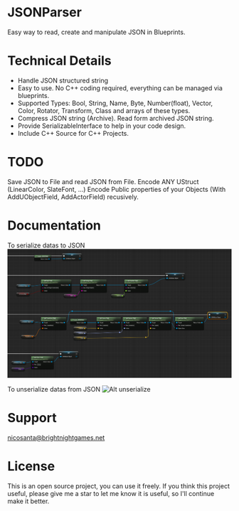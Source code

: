 # JSONParser

Easy way to read, create and manipulate JSON in Blueprints.

# Technical Details

* Handle JSON structured string
* Easy to use. No C++ coding required, everything can be managed via blueprints.
* Supported Types: Bool, String, Name, Byte, Number(float), Vector, Color, Rotator, Transform, Class and arrays of these types.
* Compress JSON string (Archive). Read form archived JSON string.
* Provide SerializableInterface to help in your code design.
* Include C++ Source for C++ Projects.

# TODO
Save JSON to File and read JSON from File.
Encode ANY UStruct (LinearColor, SlateFont, ...)
Encode Public properties of your Objects (With AddUObjectField, AddActorField) recusively.

# Documentation
To serialize datas to JSON
![Alt serialize](Docs/serialize.png?raw=true "Serialize")

To unserialize datas from JSON
![Alt unserialize](Docs/unserialize?raw=true "Unserialize")

# Support
nicosanta@brightnightgames.net

# License

This is an open source project, you can use it freely. If you think this project useful, please give me a star to let me know it is useful, so I'll continue make it better.
